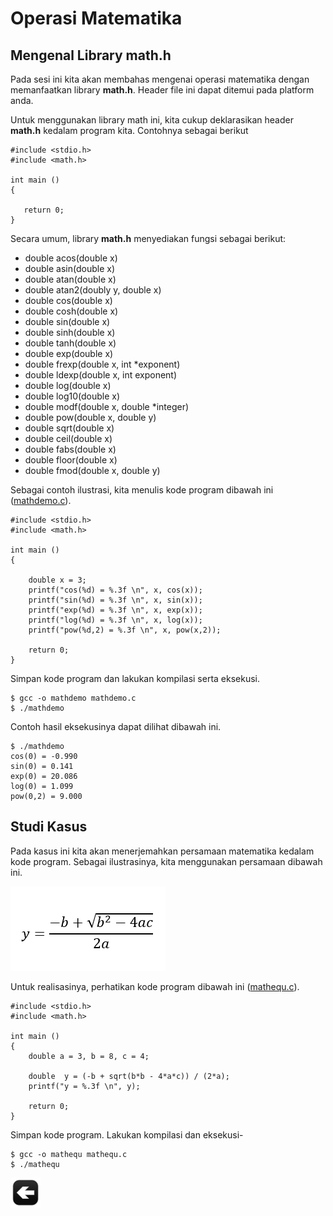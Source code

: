 # Operasi Matematika

## Mengenal Library math.h

Pada sesi ini kita akan membahas mengenai operasi matematika dengan memanfaatkan library **math.h**. Header file ini dapat ditemui pada platform anda.

Untuk menggunakan library math ini, kita cukup deklarasikan header **math.h** kedalam program kita. Contohnya sebagai berikut

	#include <stdio.h>
	#include <math.h> 
	
	int main ()
	{
	    
	   return 0;
	}

Secara umum, library **math.h** menyediakan fungsi sebagai berikut:

* double acos(double x)
* double asin(double x)
* double atan(double x)
* double atan2(doubly y, double x)
* double cos(double x)
* double cosh(double x)
* double sin(double x)
* double sinh(double x)
* double tanh(double x)
* double exp(double x)
* double frexp(double x, int *exponent)
* double ldexp(double x, int exponent)
* double log(double x)
* double log10(double x)
* double modf(double x, double *integer)
* double pow(double x, double y)
* double sqrt(double x)
* double ceil(double x)
* double fabs(double x)
* double floor(double x)
* double fmod(double x, double y)

Sebagai contoh ilustrasi, kita menulis kode program dibawah ini ([mathdemo.c](../src/mathdemo.c)). 


	#include <stdio.h>
	#include <math.h> 
	
	int main ()
	{
		
		double x = 3;
		printf("cos(%d) = %.3f \n", x, cos(x));
		printf("sin(%d) = %.3f \n", x, sin(x));
		printf("exp(%d) = %.3f \n", x, exp(x));
		printf("log(%d) = %.3f \n", x, log(x));
		printf("pow(%d,2) = %.3f \n", x, pow(x,2));
	    
		return 0;
	}

Simpan kode program dan lakukan kompilasi serta eksekusi.

	$ gcc -o mathdemo mathdemo.c
	$ ./mathdemo

Contoh hasil eksekusinya dapat dilihat dibawah ini.

	$ ./mathdemo
	cos(0) = -0.990
	sin(0) = 0.141
	exp(0) = 20.086
	log(0) = 1.099
	pow(0,2) = 9.000

## Studi Kasus

Pada kasus ini kita akan menerjemahkan persamaan matematika kedalam kode program. Sebagai ilustrasinya, kita menggunakan persamaan dibawah ini.

![alt text](images/equ.png "Contoh persamaan")


Untuk realisasinya, perhatikan kode program dibawah ini ([mathequ.c](../src/mathequ.c)). 

	#include <stdio.h>
	#include <math.h> 
	
	int main ()
	{	
		double a = 3, b = 8, c = 4;
		
		double  y = (-b + sqrt(b*b - 4*a*c)) / (2*a);
		printf("y = %.3f \n", y);
		
		return 0;
	}

Simpan kode program. Lakukan kompilasi dan eksekusi-

	$ gcc -o mathequ mathequ.c
	$ ./mathequ



[![Kembali ke menu utama](images/back.png "Kembali menu utama")](/README.md)


